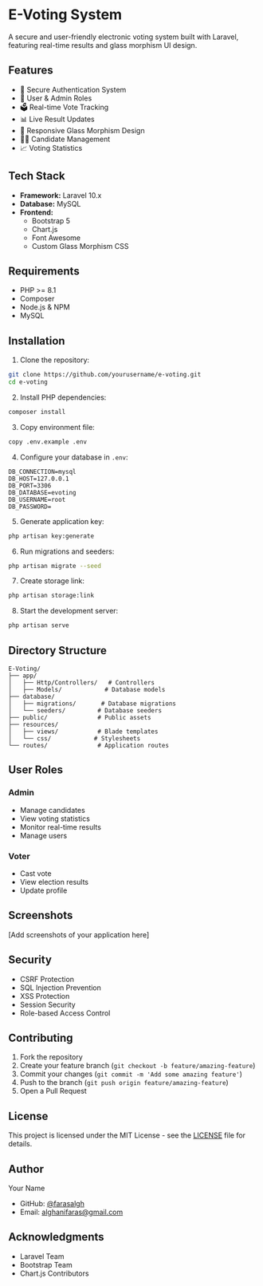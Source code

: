 # E-Voting System

A secure and user-friendly electronic voting system built with Laravel, featuring real-time results and glass morphism UI design.

## Features

- 🔐 Secure Authentication System
- 👥 User & Admin Roles
- 🗳️ Real-time Vote Tracking
- 📊 Live Result Updates
- 📱 Responsive Glass Morphism Design
- 👨‍💼 Candidate Management
- 📈 Voting Statistics

## Tech Stack

- **Framework:** Laravel 10.x
- **Database:** MySQL
- **Frontend:** 
  - Bootstrap 5
  - Chart.js
  - Font Awesome
  - Custom Glass Morphism CSS

## Requirements

- PHP >= 8.1
- Composer
- Node.js & NPM
- MySQL

## Installation

1. Clone the repository:
```bash
git clone https://github.com/yourusername/e-voting.git
cd e-voting
```

2. Install PHP dependencies:
```bash
composer install
```

3. Copy environment file:
```bash
copy .env.example .env
```

4. Configure your database in `.env`:
```env
DB_CONNECTION=mysql
DB_HOST=127.0.0.1
DB_PORT=3306
DB_DATABASE=evoting
DB_USERNAME=root
DB_PASSWORD=
```

5. Generate application key:
```bash
php artisan key:generate
```

6. Run migrations and seeders:
```bash
php artisan migrate --seed
```

7. Create storage link:
```bash
php artisan storage:link
```

8. Start the development server:
```bash
php artisan serve
```

## Directory Structure

```
E-Voting/
├── app/
│   ├── Http/Controllers/   # Controllers
│   ├── Models/            # Database models
├── database/
│   ├── migrations/       # Database migrations
│   └── seeders/         # Database seeders
├── public/              # Public assets
├── resources/
│   ├── views/           # Blade templates
│   └── css/            # Stylesheets
└── routes/              # Application routes
```

## User Roles

### Admin
- Manage candidates
- View voting statistics
- Monitor real-time results
- Manage users

### Voter
- Cast vote
- View election results
- Update profile

## Screenshots

[Add screenshots of your application here]

## Security

- CSRF Protection
- SQL Injection Prevention
- XSS Protection
- Session Security
- Role-based Access Control

## Contributing

1. Fork the repository
2. Create your feature branch (`git checkout -b feature/amazing-feature`)
3. Commit your changes (`git commit -m 'Add some amazing feature'`)
4. Push to the branch (`git push origin feature/amazing-feature`)
5. Open a Pull Request

## License

This project is licensed under the MIT License - see the [LICENSE](LICENSE) file for details.

## Author

Your Name
- GitHub: [@farasalgh](https://github.com/farasalgh)
- Email: alghanifaras@gmail.com

## Acknowledgments

- Laravel Team
- Bootstrap Team
- Chart.js Contributors
